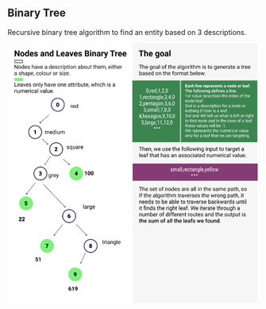 ## Binary Tree
Recursive binary tree algorithm to find an entity based on 3 descriptions.

![Diagram](/Binary_tree_description.jpg)
